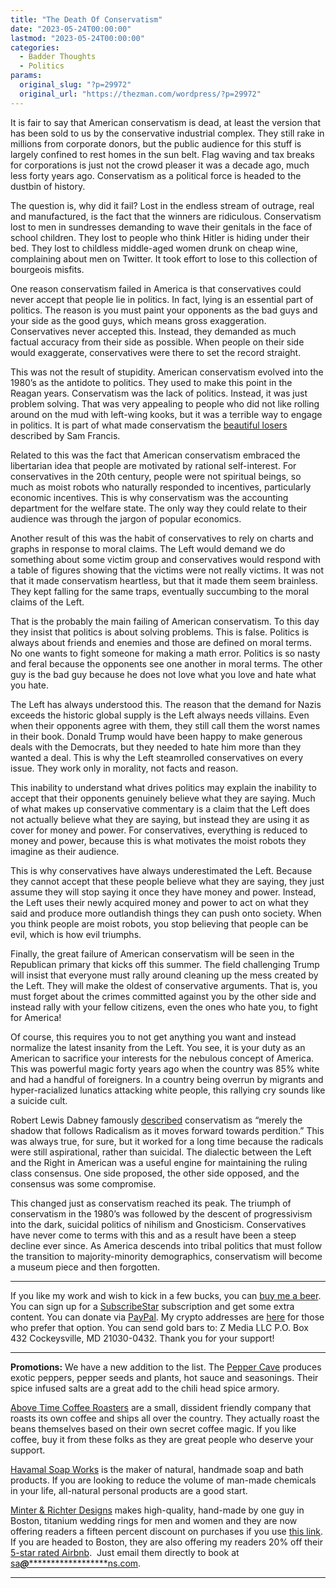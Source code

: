 ```yaml
---
title: "The Death Of Conservatism"
date: "2023-05-24T00:00:00"
lastmod: "2023-05-24T00:00:00"
categories:
  - Badder Thoughts
  - Politics
params:
  original_slug: "?p=29972"
  original_url: "https://thezman.com/wordpress/?p=29972"
---
```


It is fair to say that American conservatism is dead, at least the
version that has been sold to us by the conservative industrial complex.
They still rake in millions from corporate donors, but the public
audience for this stuff is largely confined to rest homes in the sun
belt. Flag waving and tax breaks for corporations is just not the crowd
pleaser it was a decade ago, much less forty years ago. Conservatism as
a political force is headed to the dustbin of history.

The question is, why did it fail? Lost in the endless stream of outrage,
real and manufactured, is the fact that the winners are ridiculous.
Conservatism lost to men in sundresses demanding to wave their genitals
in the face of school children. They lost to people who think Hitler is
hiding under their bed. They lost to childless middle-aged women drunk
on cheap wine, complaining about men on Twitter. It took effort to lose
to this collection of bourgeois misfits.

One reason conservatism failed in America is that conservatives could
never accept that people lie in politics. In fact, lying is an essential
part of politics. The reason is you must paint your opponents as the bad
guys and your side as the good guys, which means gross exaggeration.
Conservatives never accepted this. Instead, they demanded as much
factual accuracy from their side as possible. When people on their side
would exaggerate, conservatives were there to set the record straight.

This was not the result of stupidity. American conservatism evolved into
the 1980’s as the antidote to politics. They used to make this point in
the Reagan years. Conservatism was the lack of politics. Instead, it was
just problem solving. That was very appealing to people who did not like
rolling around on the mud with left-wing kooks, but it was a terrible
way to engage in politics. It is part of what made conservatism the <a
href="https://www.amazon.com/Beautiful-Losers-Failure-American-Conservatism/dp/0826209769/"
rel="noopener" target="_blank">beautiful losers</a> described by Sam
Francis.

Related to this was the fact that American conservatism embraced the
libertarian idea that people are motivated by rational self-interest.
For conservatives in the 20th century, people were not spiritual beings,
so much as moist robots who naturally responded to incentives,
particularly economic incentives. This is why conservatism was the
accounting department for the welfare state. The only way they could
relate to their audience was through the jargon of popular economics.

Another result of this was the habit of conservatives to rely on charts
and graphs in response to moral claims. The Left would demand we do
something about some victim group and conservatives would respond with a
table of figures showing that the victims were not really victims. It
was not that it made conservatism heartless, but that it made them seem
brainless. They kept falling for the same traps, eventually succumbing
to the moral claims of the Left.

That is the probably the main failing of American conservatism. To this
day they insist that politics is about solving problems. This is false.
Politics is always about friends and enemies and those are defined on
moral terms. No one wants to fight someone for making a math error.
Politics is so nasty and feral because the opponents see one another in
moral terms. The other guy is the bad guy because he does not love what
you love and hate what you hate.

The Left has always understood this. The reason that the demand for
Nazis exceeds the historic global supply is the Left always needs
villains. Even when their opponents agree with them, they still call
them the worst names in their book. Donald Trump would have been happy
to make generous deals with the Democrats, but they needed to hate him
more than they wanted a deal. This is why the Left steamrolled
conservatives on every issue. They work only in morality, not facts and
reason.

This inability to understand what drives politics may explain the
inability to accept that their opponents genuinely believe what they are
saying. Much of what makes up conservative commentary is a claim that
the Left does not actually believe what they are saying, but instead
they are using it as cover for money and power. For conservatives,
everything is reduced to money and power, because this is what motivates
the moist robots they imagine as their audience.

This is why conservatives have always underestimated the Left. Because
they cannot accept that these people believe what they are saying, they
just assume they will stop saying it once they have money and power.
Instead, the Left uses their newly acquired money and power to act on
what they said and produce more outlandish things they can push onto
society. When you think people are moist robots, you stop believing that
people can be evil, which is how evil triumphs.

Finally, the great failure of American conservatism will be seen in the
Republican primary that kicks off this summer. The field challenging
Trump will insist that everyone must rally around cleaning up the mess
created by the Left. They will make the oldest of conservative
arguments. That is, you must forget about the crimes committed against
you by the other side and instead rally with your fellow citizens, even
the ones who hate you, to fight for America!

Of course, this requires you to not get anything you want and instead
normalize the latest insanity from the Left. You see, it is your duty as
an American to sacrifice your interests for the nebulous concept of
America. This was powerful magic forty years ago when the country was
85% white and had a handful of foreigners. In a country being overrun by
migrants and hyper-racialized lunatics attacking white people, this
rallying cry sounds like a suicide cult.

Robert Lewis Dabney famously <a
href="https://www.goodreads.com/quotes/826117-it-may-be-inferred-again-that-the-present-movement-for"
rel="noopener" target="_blank">described</a> conservatism as “merely the
shadow that follows Radicalism as it moves forward towards perdition.”
This was always true, for sure, but it worked for a long time because
the radicals were still aspirational, rather than suicidal. The
dialectic between the Left and the Right in American was a useful engine
for maintaining the ruling class consensus. One side proposed, the other
side opposed, and the consensus was some compromise.

This changed just as conservatism reached its peak. The triumph of
conservatism in the 1980’s was followed by the descent of progressivism
into the dark, suicidal politics of nihilism and Gnosticism.
Conservatives have never come to terms with this and as a result have
been a steep decline ever since. As America descends into tribal
politics that must follow the transition to majority-minority
demographics, conservatism will become a museum piece and then
forgotten.

------------------------------------------------------------------------

If you like my work and wish to kick in a few bucks, you can
<a href="https://www.buymeacoffee.com/mujolulu" rel="noopener"
target="_blank">buy me a beer</a>. You can sign up for a
<a href="https://www.subscribestar.com/the-z-blog" rel="noopener"
target="_blank">SubscribeStar</a> subscription and get some extra
content. You can donate via <a
href="https://www.paypal.com/donate/?cmd=_s-xclick&amp;hosted_button_id=UDAS2Q8JYA6CN&amp;source=url"
rel="noopener" target="_blank">PayPal</a>. My crypto addresses are
<a href="https://thezman.com/wordpress/?page_id=22713" rel="noopener"
target="_blank">here</a> for those who prefer that option. You can send
gold bars to: Z Media LLC P.O. Box 432 Cockeysville, MD 21030-0432.
Thank you for your support!

------------------------------------------------------------------------

**Promotions:** We have a new addition to the list. The
<a href="https://peppercave.com/shop/ols/products" rel="noopener"
target="_blank">Pepper Cave</a> produces exotic peppers, pepper seeds
and plants, hot sauce and seasonings. Their spice infused salts are a
great add to the chili head spice armory.

<a href="https://abovetimecoffee.com/" rel="noopener"
target="_blank">Above Time Coffee Roasters</a> are a small, dissident
friendly company that roasts its own coffee and ships all over the
country. They actually roast the beans themselves based on their own
secret coffee magic. If you like coffee, buy it from these folks as they
are great people who deserve your support.

<a href="https://havamalsoapworks.com/" rel="noopener"
target="_blank">Havamal Soap Works</a> is the maker of natural, handmade
soap and bath products. If you are looking to reduce the volume of
man-made chemicals in your life, all-natural personal products are a
good start.

<a href="https://www.minterandrichterdesigns.com/"
rel="noreferrer nofollow noopener" target="_blank">Minter &amp; Richter
Designs</a> makes high-quality, hand-made by one guy in Boston, titanium
wedding rings for men and women and they are now offering readers a
fifteen percent discount on purchases if you use
<a href="https://www.minterandrichterdesigns.com/discount/ZMAN"
rel="noreferrer nofollow noopener" target="_blank">this link</a>.
<span class="highlight"><span class="colour"><span class="font"><span class="size">If
you are headed to Boston, they are also offering my readers 20% off
their <a
href="https://www.airbnb.com/users/7988017/listings?user_id=7988017&amp;s=3"
rel="noopener noreferrer" target="_blank">5-star rated Airbnb</a>.  Just
email them directly to book at
<a href="mailto:sa***@*********************ns.com"
data-original-string="I+6YFfT/+rK/0M3pPini/A==cb77q7jP/eDrrOb2EkUc6818l8j0um8kQQKj6AQ0fe4VCuF8rk8vjX2Wn0Awk1z60Q/"><span
class="apbct-email-encoder"
data-original-string="P3anghmey3paiFUzzuLiTA==cb7qJFkqWqgfpWNEdmQKkQz6lX5lKQIFhAoI92n12LGjxoAEEOZW8TJoE0Q8kPgKoUY"
title="This contact has been encoded by Anti-Spam by CleanTalk. Click to decode. To finish the decoding make sure that JavaScript is enabled in your browser.">sa<span
class="apbct-blur">***</span>@<span
class="apbct-blur">*********************</span>ns.com</span></a>.</span></span></span></span>

------------------------------------------------------------------------
